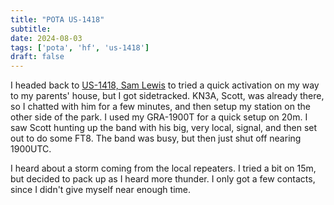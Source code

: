 ```yaml
---
title: "POTA US-1418"
subtitle:
date: 2024-08-03
tags: ['pota', 'hf', 'us-1418']
draft: false
---
```


I headed back to
[US-1418, Sam Lewis](https://pota.app/#/park/US-1418)
to tried a quick activation
on my way to my parents' house,
but I got sidetracked.
KN3A, Scott, was already there,
so I chatted with him for a few minutes,
and then setup my station
on the other side of the park.
I used my GRA-1900T for a quick setup
on 20m.
I saw Scott hunting up the band
with his big, very local, signal,
and then set out to do some FT8.
The band was busy,
but then just shut off nearing 1900UTC.

I heard about a storm coming
from the local repeaters.
I tried a bit on 15m,
but decided to pack up as I heard more thunder.
I only got a few contacts,
since I didn't give myself near enough time.

<!--more-->
